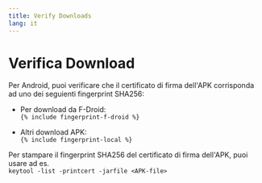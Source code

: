 ```yaml
---
title: Verify Downloads
lang: it
---
```




<!-- GENERATED FILE -- DO NOT EDIT -->



# Verifica Download

Per Android, puoi verificare che il certificato di firma dell'APK corrisponda ad uno dei seguienti fingerprint SHA256:

* Per download da F-Droid:  
  `{% include fingerprint-f-droid %}`

* Altri download APK:  
  `{% include fingerprint-local %}`

Per stampare il fingerprint SHA256 del certificato di firma dell'APK, puoi usare ad es.  
`keytool -list -printcert -jarfile <APK-file>`

